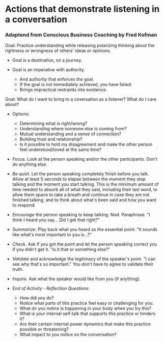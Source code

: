 # Actions that demonstrate listening in a conversation
### Adaptend from Conscious Business Coaching by Fred Kofman

Goal: Practice understanding while releasing polarizing thinking about the rightness or wrongness of others' ideas or opinions.
- Goal is a destination, on a journey.

- Goal is an imperative with authority.
    - And authority that enforces the goal.
    - If the goal is not immediately achieved, you have failed.
    - Brings impractical restraints into existence. 

Goal: What do I want to bring to a coversation as a listener?
What do I care about?
- Options: 
    - Determining what is right/wrong? 
    - Understanding where someone else is coming from?
    - Mutual understanding and a sense of connection?
    - Building trust and relationship?
    - Is it possible to hold my disagreement and make the other person feel understood/loved at the same time?


- *Focus.* Look at the person speaking and/or the other participants. Don't do anything else.
- *Be quiet.* Let the person speaking completely finish before you talk. Allow at least 5 seconds to elapse between the moment they stop talking and the moment you start talking. This is the minimum amount of time needed to absorb all of what they said, including their last word, to allow them space to take a breath and continue in case they are not finished talking, and to think about what's been said and how you want to respond.
- *Encourage* the person speaking to keep talking. Nod. Paraphrase. "I think I heard you say... Did I get that right?"
- *Summarize.* Play back what you heard as the essential point. "It sounds like what's most important to you is...?"
- *Check.* Ask if you got the point and let the person speaking correct you if you didn't get it. "Is it that or something else?"
- *Validate* and acknowledge the legitimacy of the speaker's point. "I can see why that's so important." You don't have to agree to validate their truth.
- *Inquire.* Ask what the speaker would like from you (if anything).
- *End of Activity - Reflection Questions*: 
    - How did you do? 
    - Notice what parts of this practice feel easy or challenging for you.
    - What do you notice is happening in your body when you try this? 
    - What is your internal self-talk that supports this practice or hinders it? 
    - Are their certain internal power dynamics that make this practice possible or threatening? 
    - What impact to you notice on the conversation?